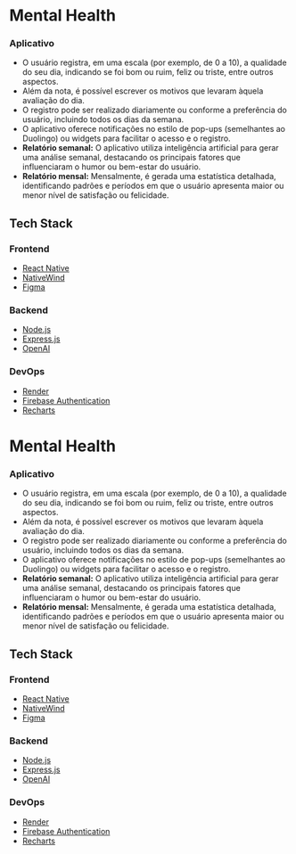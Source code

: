 # Mental Health
### Aplicativo

- O usuário registra, em uma escala (por exemplo, de 0 a 10), a qualidade do seu dia, indicando se foi bom ou ruim, feliz ou triste, entre outros aspectos.
- Além da nota, é possível escrever os motivos que levaram àquela avaliação do dia.
- O registro pode ser realizado diariamente ou conforme a preferência do usuário, incluindo todos os dias da semana.
- O aplicativo oferece notificações no estilo de pop-ups (semelhantes ao Duolingo) ou widgets para facilitar o acesso e o registro.
- **Relatório semanal:** O aplicativo utiliza inteligência artificial para gerar uma análise semanal, destacando os principais fatores que influenciaram o humor ou bem-estar do usuário.
- **Relatório mensal:** Mensalmente, é gerada uma estatística detalhada, identificando padrões e períodos em que o usuário apresenta maior ou menor nível de satisfação ou felicidade.

## Tech Stack

### Frontend

- [React Native](https://reactnative.dev/)
- [NativeWind](https://www.nativewind.dev/)
- [Figma](https://www.figma.com)

### Backend

- [Node.js](https://nodejs.org/)
- [Express.js](https://expressjs.com/)
- [OpenAI](https://platform.openai.com/docs/api-reference/introduction)

### DevOps

- [Render](https://render.com/docs/api)
- [Firebase Authentication](https://firebase.google.com/docs/auth?hl=pt-br)
- [Recharts](https://recharts.org/en-US)
# Mental Health
### Aplicativo

- O usuário registra, em uma escala (por exemplo, de 0 a 10), a qualidade do seu dia, indicando se foi bom ou ruim, feliz ou triste, entre outros aspectos.
- Além da nota, é possível escrever os motivos que levaram àquela avaliação do dia.
- O registro pode ser realizado diariamente ou conforme a preferência do usuário, incluindo todos os dias da semana.
- O aplicativo oferece notificações no estilo de pop-ups (semelhantes ao Duolingo) ou widgets para facilitar o acesso e o registro.
- **Relatório semanal:** O aplicativo utiliza inteligência artificial para gerar uma análise semanal, destacando os principais fatores que influenciaram o humor ou bem-estar do usuário.
- **Relatório mensal:** Mensalmente, é gerada uma estatística detalhada, identificando padrões e períodos em que o usuário apresenta maior ou menor nível de satisfação ou felicidade.

## Tech Stack

### Frontend

- [React Native](https://reactnative.dev/)
- [NativeWind](https://www.nativewind.dev/)
- [Figma](https://www.figma.com)

### Backend

- [Node.js](https://nodejs.org/)
- [Express.js](https://expressjs.com/)
- [OpenAI](https://platform.openai.com/docs/api-reference/introduction)

### DevOps

- [Render](https://render.com/docs/api)
- [Firebase Authentication](https://firebase.google.com/docs/auth?hl=pt-br)
- [Recharts](https://recharts.org/en-US)

